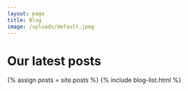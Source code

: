 ```yaml
---
layout: page
title: Blog
image: /uploads/default.jpeg
---
```

# Our latest posts

{% assign posts = site.posts %}
{% include blog-list.html %}
